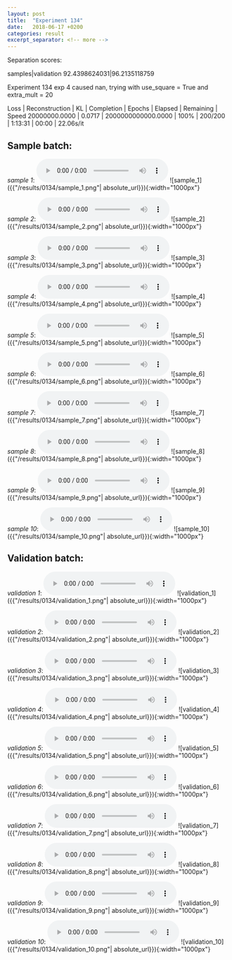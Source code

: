 ```yaml
---
layout: post
title:  "Experiment 134"
date:   2018-06-17 +0200
categories: result
excerpt_separator: <!-- more -->
---
```

Separation scores:

samples|validation
92.4398624031|96.2135118759
<!-- more -->
Experiment 134
exp 4 caused nan, trying with use_square = True and extra_mult = 20

Loss | Reconstruction | KL | Completion | Epochs | Elapsed | Remaining | Speed
20000000.0000 | 0.0717 | 2000000000000.0000 | 100% | 200/200 | 1:13:31 | 00:00 | 22.06s/it

## **Sample batch**:
_sample 1_:
<audio src="/ResultsOverview/results/0134/sample_1.wav" controls preload></audio>
![sample_1]({{"/results/0134/sample_1.png"| absolute_url}}){:width="1000px"}

_sample 2_:
<audio src="/ResultsOverview/results/0134/sample_2.wav" controls preload></audio>
![sample_2]({{"/results/0134/sample_2.png"| absolute_url}}){:width="1000px"}

_sample 3_:
<audio src="/ResultsOverview/results/0134/sample_3.wav" controls preload></audio>
![sample_3]({{"/results/0134/sample_3.png"| absolute_url}}){:width="1000px"}

_sample 4_:
<audio src="/ResultsOverview/results/0134/sample_4.wav" controls preload></audio>
![sample_4]({{"/results/0134/sample_4.png"| absolute_url}}){:width="1000px"}

_sample 5_:
<audio src="/ResultsOverview/results/0134/sample_5.wav" controls preload></audio>
![sample_5]({{"/results/0134/sample_5.png"| absolute_url}}){:width="1000px"}

_sample 6_:
<audio src="/ResultsOverview/results/0134/sample_6.wav" controls preload></audio>
![sample_6]({{"/results/0134/sample_6.png"| absolute_url}}){:width="1000px"}

_sample 7_:
<audio src="/ResultsOverview/results/0134/sample_7.wav" controls preload></audio>
![sample_7]({{"/results/0134/sample_7.png"| absolute_url}}){:width="1000px"}

_sample 8_:
<audio src="/ResultsOverview/results/0134/sample_8.wav" controls preload></audio>
![sample_8]({{"/results/0134/sample_8.png"| absolute_url}}){:width="1000px"}

_sample 9_:
<audio src="/ResultsOverview/results/0134/sample_9.wav" controls preload></audio>
![sample_9]({{"/results/0134/sample_9.png"| absolute_url}}){:width="1000px"}

_sample 10_:
<audio src="/ResultsOverview/results/0134/sample_10.wav" controls preload></audio>
![sample_10]({{"/results/0134/sample_10.png"| absolute_url}}){:width="1000px"}

## **Validation batch**:
_validation 1_:
<audio src="/ResultsOverview/results/0134/validation_1.wav" controls preload></audio>
![validation_1]({{"/results/0134/validation_1.png"| absolute_url}}){:width="1000px"}

_validation 2_:
<audio src="/ResultsOverview/results/0134/validation_2.wav" controls preload></audio>
![validation_2]({{"/results/0134/validation_2.png"| absolute_url}}){:width="1000px"}

_validation 3_:
<audio src="/ResultsOverview/results/0134/validation_3.wav" controls preload></audio>
![validation_3]({{"/results/0134/validation_3.png"| absolute_url}}){:width="1000px"}

_validation 4_:
<audio src="/ResultsOverview/results/0134/validation_4.wav" controls preload></audio>
![validation_4]({{"/results/0134/validation_4.png"| absolute_url}}){:width="1000px"}

_validation 5_:
<audio src="/ResultsOverview/results/0134/validation_5.wav" controls preload></audio>
![validation_5]({{"/results/0134/validation_5.png"| absolute_url}}){:width="1000px"}

_validation 6_:
<audio src="/ResultsOverview/results/0134/validation_6.wav" controls preload></audio>
![validation_6]({{"/results/0134/validation_6.png"| absolute_url}}){:width="1000px"}

_validation 7_:
<audio src="/ResultsOverview/results/0134/validation_7.wav" controls preload></audio>
![validation_7]({{"/results/0134/validation_7.png"| absolute_url}}){:width="1000px"}

_validation 8_:
<audio src="/ResultsOverview/results/0134/validation_8.wav" controls preload></audio>
![validation_8]({{"/results/0134/validation_8.png"| absolute_url}}){:width="1000px"}

_validation 9_:
<audio src="/ResultsOverview/results/0134/validation_9.wav" controls preload></audio>
![validation_9]({{"/results/0134/validation_9.png"| absolute_url}}){:width="1000px"}

_validation 10_:
<audio src="/ResultsOverview/results/0134/validation_10.wav" controls preload></audio>
![validation_10]({{"/results/0134/validation_10.png"| absolute_url}}){:width="1000px"}
